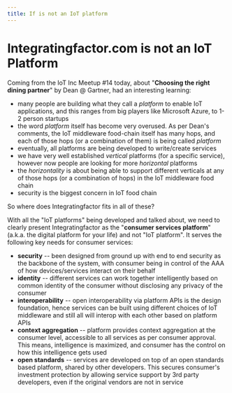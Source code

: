 ```yaml
---
title: If is not an IoT platform
---
```

Integratingfactor.com is not an IoT Platform
============================================

Coming from the IoT Inc Meetup #14 today, about &#34;__Choosing the right dining partner__&#34;
by Dean @ Gartner, had an interesting learning:

* many people are building what they call a *platform* to enable IoT applications, and this ranges from big players like Microsoft Azure, to 1-2 person startups
* the word *platform* itself has become very overused. As per Dean&#39;s comments, the IoT middleware food-chain itself has many hops, and each of those hops (or a combination of them) is being called *platform*
* eventually, all platforms are being developed to write/create services
* we have very well established *vertical* platforms (for a specific service), however now people are looking for more *horizontal* platforms
* the *horizontality* is about being able to support different verticals at any of those hops (or a combination of hops) in the IoT middleware food chain
* security is the biggest concern in IoT food chain

So where does Integratingfactor fits in all of these?

With all the &#34;IoT platforms&#34; being developed and talked about, we need to clearly present Integratingfactor as the &#34;**consumer services platform**&#34; (a.k.a. the digital platform for your life) and not &#34;IoT platform&#34;. It serves the following key needs for consumer services:

* **security** &#45;&#45; been designed from ground up with end to end security as the backbone of the system, with consumer being in control of the AAA of how devices/services interact on their behalf
* **identity** &#45;&#45; different services can work together intelligently based on common identity of the consumer without disclosing any privacy of the consumer
* **interoperability** &#45;&#45; open interoperability via platform APIs is the design foundation, hence services can be built using different choices of IoT middleware and still all will interop with each other based on platform APIs
* **context aggregation** &#45;&#45; platform provides context aggregation at the consumer level, accessible to all services as per consumer approval. This means, intelligence is maximized, and consumer has the control on how this intelligence gets used
* **open standards** &#45;&#45; services are developed on top of an open standards based platform, shared by other developers. This secures consumer&#39;s investment protection by allowing service support by 3rd party developers, even if the original vendors are not in service


